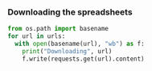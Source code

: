 ### Downloading the spreadsheets

~~~py
from os.path import basename
for url in urls:
  with open(basename(url), "wb") as f:
    print("Downloading", url)
    f.write(requests.get(url).content)
~~~

